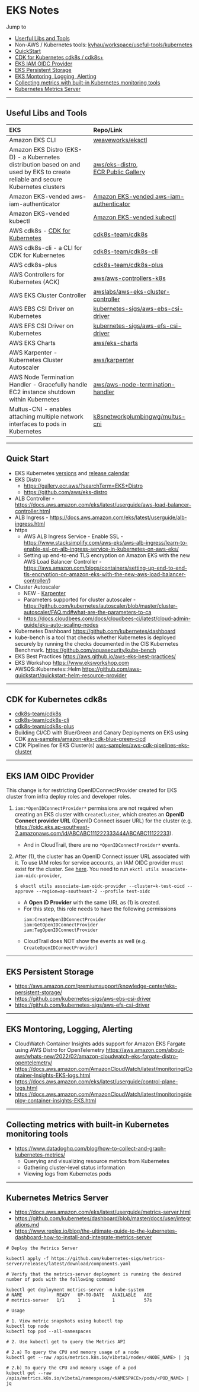 # EKS Notes

Jump to
- [Userful Libs and Tools](#useful-libs-and-tools)
- Non-AWS / Kubernetes tools: [kyhau/workspace/useful-tools/kubernetes](https://github.com/kyhau/workspace/tree/master/useful-tools/kubernetes)
- [QuickStart](#quick-start)
- [CDK for Kubernetes cdk8s / cdk8s+](#cdk-for-Kubernetes-cdk8s)
- [EKS IAM OIDC Provider](#eks-iam-oidc-provider)
- [EKS Persistent Storage](eks-persistent-storage)
- [EKS Montoring, Logging, Alerting](#eks-montoring-logging-alerting)
- [Collecting metrics with built-in Kubernetes monitoring tools](#collecting-metrics-with-built-in-kubernetes-monitoring-tools)
- [Kubernetes Metrics Server](#kubernetes-metrics-server)

---
## Useful Libs and Tools

| EKS | Repo/Link |
| :--- | :--- |
| Amazon EKS CLI | [weaveworks/eksctl](https://github.com/weaveworks/eksctl) |
| Amazon EKS Distro (EKS-D) - a Kubernetes distribution based on and used by EKS to create reliable and secure Kubernetes clusters | [aws/eks-distro](https://github.com/aws/eks-distro), <br/> [ECR Public Gallery](https://gallery.ecr.aws/?searchTerm=EKS+Distro) |
| Amazon EKS-vended aws-iam-authenticator | [Amazon EKS-vended aws-iam-authenticator](https://docs.aws.amazon.com/eks/latest/userguide/install-aws-iam-authenticator.html) |
| Amazon EKS-vended kubectl | [Amazon EKS-vended kubectl](https://docs.aws.amazon.com/eks/latest/userguide/install-kubectl.html) |
| AWS cdk8s - [CDK for Kubernetes](https://cdk8s.io/) | [cdk8s-team/cdk8s](https://github.com/cdk8s-team/cdk8s) |
| AWS cdk8s-cli - a CLI for CDK for Kubernetes | [cdk8s-team/cdk8s-cli](https://github.com/cdk8s-team/cdk8s-cli) |
| AWS cdk8s-plus | [cdk8s-team/cdk8s-plus](https://github.com/cdk8s-team/cdk8s-plus) |
| AWS Controllers for Kubernetes (ACK) | [aws/aws-controllers-k8s](https://github.com/aws/aws-controllers-k8s/) |
| AWS EKS Cluster Controller | [awslabs/aws-eks-cluster-controller](https://github.com/awslabs/aws-eks-cluster-controller) |
| AWS EBS CSI Driver on Kubernetes | [kubernetes-sigs/aws-ebs-csi-driver](https://github.com/kubernetes-sigs/aws-ebs-csi-driver) |
| AWS EFS CSI Driver on Kubernetes | [kubernetes-sigs/aws-efs-csi-driver](https://github.com/kubernetes-sigs/aws-efs-csi-driver) |
| AWS EKS Charts | [aws/eks-charts](https://github.com/aws/eks-charts) |
| AWS Karpenter - Kubernetes Cluster Autoscaler | [aws/karpenter](https://github.com/aws/karpenter) |
| AWS Node Termination Handler - Gracefully handle EC2 instance shutdown within Kubernetes | [aws/aws-node-termination-handler](https://github.com/aws/aws-node-termination-handler) |
| Multus-CNI - enables attaching multiple network interfaces to pods in Kubernetes | [k8snetworkplumbingwg/multus-cni](https://github.com/k8snetworkplumbingwg/multus-cni) |

---
## Quick Start

- EKS Kubernetes [versions](https://docs.aws.amazon.com/eks/latest/userguide/kubernetes-versions.html#kubernetes-release-calendar) and [release calendar](https://docs.aws.amazon.com/eks/latest/userguide/kubernetes-versions.html#kubernetes-release-calendar)
- EKS Distro
    - https://gallery.ecr.aws/?searchTerm=EKS+Distro
    - https://github.com/aws/eks-distro
- ALB Controller - https://docs.aws.amazon.com/eks/latest/userguide/aws-load-balancer-controller.html
- ALB Ingress - https://docs.aws.amazon.com/eks/latest/userguide/alb-ingress.html
- https
    - AWS ALB Ingress Service - Enable SSL - https://www.stacksimplify.com/aws-eks/aws-alb-ingress/learn-to-enable-ssl-on-alb-ingress-service-in-kubernetes-on-aws-eks/
    - Setting up end-to-end TLS encryption on Amazon EKS with the new AWS Load Balancer Controller - https://aws.amazon.com/blogs/containers/setting-up-end-to-end-tls-encryption-on-amazon-eks-with-the-new-aws-load-balancer-controller/)
- Cluster Autoscaler
    - NEW - [Karpenter](https://github.com/aws/karpenter)
    - Parameters supported for cluster autoscaler - https://github.com/kubernetes/autoscaler/blob/master/cluster-autoscaler/FAQ.md#what-are-the-parameters-to-ca
    - https://docs.cloudbees.com/docs/cloudbees-ci/latest/cloud-admin-guide/eks-auto-scaling-nodes
- Kubernetes Dashboard https://github.com/kubernetes/dashboard
- kube-bench is a tool that checks whether Kubernetes is deployed securely by running the checks documented in the CIS Kubernetes Benchmark. https://github.com/aquasecurity/kube-bench
- EKS Best Practices https://aws.github.io/aws-eks-best-practices/
- EKS Workshop https://www.eksworkshop.com
- AWSQS::Kubernetes::Helm https://github.com/aws-quickstart/quickstart-helm-resource-provider

---
## CDK for Kubernetes cdk8s
- [cdk8s-team/cdk8s](https://github.com/cdk8s-team/cdk8s)
- [cdk8s-team/cdk8s-cli](https://github.com/cdk8s-team/cdk8s-cli)
- [cdk8s-team/cdk8s-plus](https://github.com/cdk8s-team/cdk8s-plus)
- Building CI/CD with Blue/Green and Canary Deployments on EKS using CDK [aws-samples/amazon-eks-cdk-blue-green-cicd](https://github.com/aws-samples/amazon-eks-cdk-blue-green-cicd)
- CDK Pipelines for EKS Cluster(s) [aws-samples/aws-cdk-pipelines-eks-cluster](https://github.com/aws-samples/aws-cdk-pipelines-eks-cluster)

---
## EKS IAM OIDC Provider

This change is for restricting OpenIDConnectProvider created for EKS cluster from infra deploy roles and developer roles.

1. `iam:*OpenIDConnectProvider*` permissions are not required when creating an EKS cluster with `CreateCluster`, which creates an **OpenID Connect provider URL** (OpenID Connect issuer URL) for the cluster (e.g. https://oidc.eks.ap-southeast-2.amazonaws.com/id/ABCABC111222333444ABCABC11122233).
    - And in CloudTrail, there are no `*OpenIDConnectProvider*` events.

2.  After (1), the cluster has an OpenID Connect issuer URL associated with it.  To use IAM roles for service accounts, an IAM OIDC provider must exist for the cluster. See [here](https://docs.aws.amazon.com/eks/latest/userguide/enable-iam-roles-for-service-accounts.html).
You need to run `ekctl utils associate-iam-oidc-provider`,
    ```
    $ eksctl utils associate-iam-oidc-provider --cluster=k-test-oicd --approve --region=ap-southeast-2 --profile test-oidc
    ```
    - A **Open ID Provider** with the same URL as (1) is created.
    - For this step, this role needs to have the following permissions
        ```
        iam:CreateOpenIDConnectProvider
        iam:GetOpenIDConnectProvider
        iam:TagOpenIDConnectProvider
        ```
    - CloudTrail does NOT show the events as well (e.g. `CreateOpenIDConnectProvider`)

---
## EKS Persistent Storage
- https://aws.amazon.com/premiumsupport/knowledge-center/eks-persistent-storage/
- https://github.com/kubernetes-sigs/aws-ebs-csi-driver
- https://github.com/kubernetes-sigs/aws-efs-csi-driver

---
## EKS Montoring, Logging, Alerting
- CloudWatch Container Insights adds support for Amazon EKS Fargate using AWS Distro for OpenTelemetry https://aws.amazon.com/about-aws/whats-new/2022/02/amazon-cloudwatch-eks-fargate-distro-opentelemetry/
- https://docs.aws.amazon.com/AmazonCloudWatch/latest/monitoring/Container-Insights-EKS-logs.html
- https://docs.aws.amazon.com/eks/latest/userguide/control-plane-logs.html
- https://docs.aws.amazon.com/AmazonCloudWatch/latest/monitoring/deploy-container-insights-EKS.html


---
## Collecting metrics with built-in Kubernetes monitoring tools
- https://www.datadoghq.com/blog/how-to-collect-and-graph-kubernetes-metrics/
    - Querying and visualizing resource metrics from Kubernetes
    - Gathering cluster-level status information
    - Viewing logs from Kubernetes pods

---
## Kubernetes Metrics Server
- https://docs.aws.amazon.com/eks/latest/userguide/metrics-server.html
- https://github.com/kubernetes/dashboard/blob/master/docs/user/integrations.md
- https://www.replex.io/blog/the-ultimate-guide-to-the-kubernetes-dashboard-how-to-install-and-integrate-metrics-server

```
# Deploy the Metrics Server

kubectl apply -f https://github.com/kubernetes-sigs/metrics-server/releases/latest/download/components.yaml

# Verify that the metrics-server deployment is running the desired number of pods with the following command

kubectl get deployment metrics-server -n kube-system
# NAME             READY   UP-TO-DATE   AVAILABLE   AGE
# metrics-server   1/1     1            1           57s

# Usage

# 1. View metric snapshots using kubectl top
kubectl top node
kubectl top pod --all-namespaces

# 2. Use kubectl get to query the Metrics API

# 2.a) To query the CPU and memory usage of a node
kubectl get --raw /apis/metrics.k8s.io/v1beta1/nodes/<NODE_NAME> | jq

# 2.b) To query the CPU and memory usage of a pod
kubectl get --raw /apis/metrics.k8s.io/v1beta1/namespaces/<NAMESPACE>/pods/<POD_NAME> | jq
```
